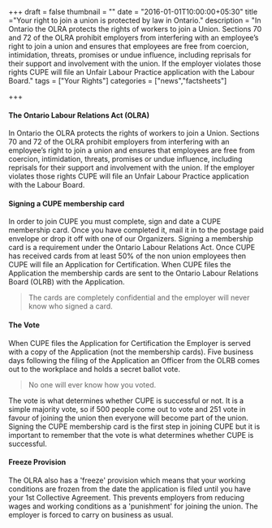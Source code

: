 +++
draft = false
thumbnail = ""
date = "2016-01-01T10:00:00+05:30"
title ="Your right to join a union is protected by law in Ontario."
description = "In Ontario the OLRA protects the rights of  workers to join a Union. Sections 70 and  72 of the OLRA prohibit employers from  interfering with an employee’s right to  join a union and ensures that employees  are free from coercion, intimidation,  threats, promises or undue influence,  including reprisals for their support and  involvement with the union. If the  employer violates those rights CUPE will  file an Unfair Labour Practice application  with the Labour Board."
tags = ["Your Rights"] 
categories = ["news","factsheets"]

+++

#### The Ontario Labour Relations Act  (OLRA)

In Ontario the OLRA protects the rights of  workers to join a Union. Sections 70 and  72 of the OLRA prohibit employers from  interfering with an employee’s right to  join a union and ensures that employees  are free from coercion, intimidation,  threats, promises or undue influence,  including reprisals for their support and  involvement with the union. If the  employer violates those rights CUPE will  file an Unfair Labour Practice application  with the Labour Board.

#### Signing a CUPE membership card

In order to join CUPE you must complete,  sign and date a CUPE membership card.  Once you have completed it, mail it in to  the postage paid envelope or drop it off  with one of our Organizers. Signing a  membership card is a requirement under  the Ontario Labour Relations Act.  Once CUPE has received cards from at  least 50% of the non union employees  then CUPE will file an Application for  Certification. When CUPE files the  Application the membership cards are  sent to the Ontario Labour Relations  Board (OLRB) with the Application.

> The cards are completely confidential  and the employer will never know  who signed a card. 

#### The Vote

When CUPE files the Application for  Certification the Employer is served  with a copy of the Application (not the  membership cards). Five business days  following the filing of the Application an  Officer from the OLRB comes out to  the workplace and holds a secret  ballot vote.

> No one will ever know  how you voted. 

The vote is what determines whether  CUPE is successful or not. It is a simple  majority vote, so if 500 people come out  to vote and 251 vote in favour of joining  the union then everyone will become  part of the union. Signing the CUPE  membership card is the first step in  joining CUPE but it is important to  remember that the vote is what  determines whether CUPE is successful.

#### Freeze Provision

The OLRA also has a 'freeze' provision  which means that your working  conditions are frozen from the date the  application is filed until you have your  1st Collective Agreement. This  prevents employers from reducing  wages and working conditions as a  'punishment' for joining the union. The  employer is forced to carry on business  as usual.
